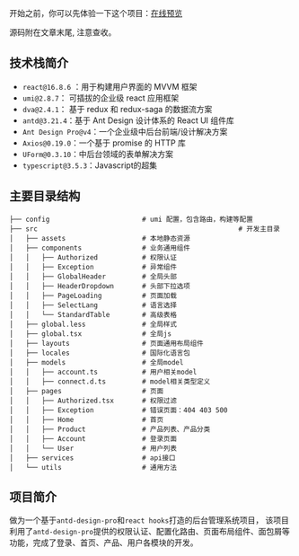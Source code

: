 开始之前，你可以先体验一下这个项目：[在线预览](http://antdpro.cixi518.com/)

源码附在文章末尾, 注意查收。

##  技术栈简介
* `react@16.8.6` ：用于构建用户界面的 MVVM 框架
* `umi@2.8.7`： 可插拔的企业级 react 应用框架
* `dva@2.4.1`： 基于 redux 和 redux-saga 的数据流方案
* `antd@3.21.4`：基于 Ant Design 设计体系的 React UI 组件库
* `Ant Design Pro@v4`：一个企业级中后台前端/设计解决方案
* `Axios@0.19.0`：一个基于 promise 的 HTTP 库
* `UForm@0.3.10`：中后台领域的表单解决方案
* `typescript@3.5.3`：Javascript的超集

## 主要目录结构
```
├── config                       # umi 配置，包含路由，构建等配置
├── src													 # 开发主目录
│   ├── assets                   # 本地静态资源
│   ├── components               # 业务通用组件
│   │   ├── Authorized           # 权限认证
│   │   ├── Exception            # 异常组件
│   │   ├── GlobalHeader         # 全局头部
│   │   ├── HeaderDropdown       # 头部下拉选项
│   │   ├── PageLoading          # 页面加载
│   │   ├── SelectLang           # 语言选择
│   │   └── StandardTable        # 高级表格
│   ├── global.less              # 全局样式
│   ├── global.tsx               # 全局js
│   ├── layouts                  # 页面通用布局组件
│   ├── locales                  # 国际化语言包
│   ├── models                   # 全局model
│   │   ├── account.ts           # 用户相关model
│   │   ├── connect.d.ts         # model相关类型定义
│   ├── pages                    # 页面
│   │   ├── Authorized.tsx       # 权限过滤
│   │   ├── Exception            # 错误页面：404 403 500
│   │   ├── Home                 # 首页
│   │   ├── Product              # 产品列表、产品分类
│   │   ├── Account              # 登录页面
│   │   └── User                 # 用户列表
│   ├── services                 # api接口
│   └── utils                    # 通用方法
```

## 项目简介
做为一个基于`antd-design-pro`和`react hooks`打造的后台管理系统项目，
该项目利用了`antd-design-pro`提供的权限认证、配置化路由、页面布局组件、面包屑等功能，完成了登录、首页、产品、用户各模块的开发。
